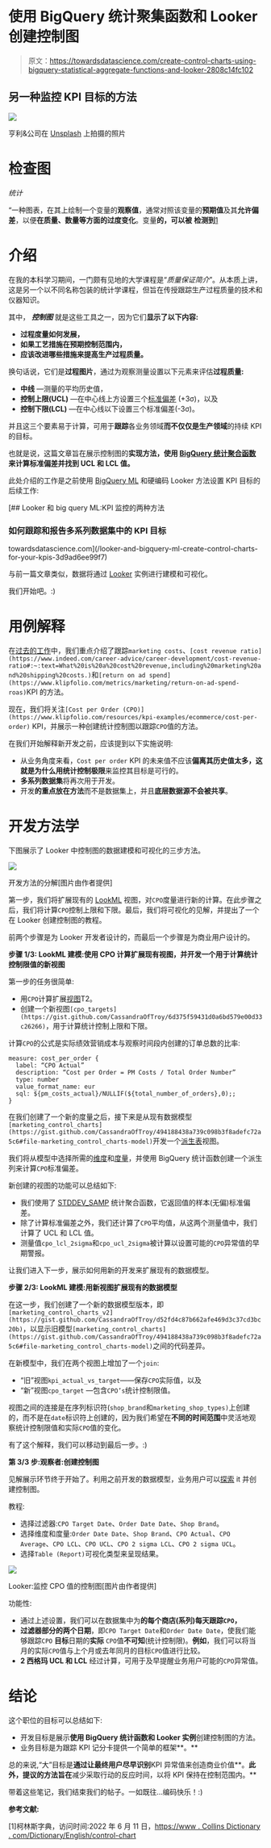 # 使用 BigQuery 统计聚集函数和 Looker 创建控制图

> 原文：<https://towardsdatascience.com/create-control-charts-using-bigquery-statistical-aggregate-functions-and-looker-2808c14fc102>

## 另一种监控 KPI 目标的方法

![](img/e1e079080d699ba1323d08f26d5f514d.png)

亨利&公司在 [Unsplash](https://unsplash.com?utm_source=medium&utm_medium=referral) 上拍摄的照片

# 检查图

*统计*

“一种图表，在其上绘制一个变量的**观察值**，通常对照该变量的**预期值**及其**允许偏差**，以便**在质量、数量等方面的过度变化**。变量**的，可以被** **检测到**[1](https://www.collinsdictionary.com/dictionary/english/control-chart)

# 介绍

在我的本科学习期间，一门颇有见地的大学课程是“*质量保证简介*”。从本质上讲，这是另一个以不同名称包装的统计学课程，但旨在传授跟踪生产过程质量的技术和仪器知识。

其中， ***控制图*** 就是这些工具之一，因为它们**显示了以下内容:**

*   **过程度量如何发展，**
*   **如果工艺措施在预期控制范围内，**
*   **应该改进哪些措施来提高生产过程质量。**

换句话说，它们是**过程图片**，通过为观察测量设置以下元素来评估**过程质量:**

*   **中线** —测量的平均历史值，
*   **控制上限(UCL)** —在中心线上方设置三个[标准偏差](https://en.wikipedia.org/wiki/Standard_deviation) (+3σ)，以及
*   **控制下限(LCL)** —在中心线以下设置三个标准偏差(-3σ)。

并且这三个要素易于计算，可用于**跟踪**各业务领域**而不仅仅是生产领域**的持续 KPI 的目标。

也就是说，这篇文章旨在展示控制图的**实现方法，使用 [BigQuery 统计聚合函数](https://cloud.google.com/bigquery/docs/reference/standard-sql/statistical_aggregate_functions#stddev)来计算标准偏差并找到 UCL 和 LCL 值。**

此处介绍的工作是之前使用 [BigQuery ML](https://cloud.google.com/bigquery-ml/docs) 和硬编码 Looker 方法设置 KPI 目标的后续工作:

[](/looker-and-bigquery-ml-create-control-charts-for-your-kpis-3d9ad6ee99f7) [## Looker 和 big query ML:KPI 监控的两种方法

### 如何跟踪和报告多系列数据集中的 KPI 目标

towardsdatascience.com](/looker-and-bigquery-ml-create-control-charts-for-your-kpis-3d9ad6ee99f7) 

与前一篇文章类似，数据将通过 [Looker](https://www.looker.com/) 实例进行建模和可视化。

我们开始吧。:)

# 用例解释

在[过去的工作](/looker-and-bigquery-ml-create-control-charts-for-your-kpis-3d9ad6ee99f7)中，我们重点介绍了跟踪`marketing costs`、`[cost revenue ratio](https://www.indeed.com/career-advice/career-development/cost-revenue-ratio#:~:text=What%20is%20a%20cost%20revenue,including%20marketing%20and%20shipping%20costs.)`和`[return on ad spend](https://www.klipfolio.com/metrics/marketing/return-on-ad-spend-roas)`KPI 的方法。

现在，我们将关注`[Cost per Order (CPO)](https://www.klipfolio.com/resources/kpi-examples/ecommerce/cost-per-order)` KPI，并展示一种创建统计控制图以跟踪`CPO`值的方法。

在我们开始解释新开发之前，应该提到以下实施说明:

*   从业务角度来看，`Cost per order` KPI 的未来值不应该**偏离其历史值太多，**这就是为什么**用统计控制极限**来监控其目标是可行的。
*   **多系列数据集**将再次用于开发。
*   开发**的重点放在方法**而不是数据集上，并且**底层数据源不会被共享**。

# 开发方法学

下图展示了 Looker 中控制图的数据建模和可视化的三步方法。

![](img/081d3d3d84ab391269f985fa6249f8c2.png)

开发方法的分解[图片由作者提供]

第一步，我们将扩展现有的 [LookML](https://docs.looker.com/data-modeling/learning-lookml/what-is-lookml#:~:text=LookML%20is%20a%20language%20for,queries%20against%20a%20particular%20database.) 视图，对`CPO`度量进行新的计算。在此步骤之后，我们将计算`CPO`控制上限和下限。最后，我们将可视化的见解，并提出了一个在 Looker 创建控制图的教程。

前两个步骤是为 Looker 开发者设计的，而最后一个步骤是为商业用户设计的。

**步骤 1/3: LookML 建模:使用 CPO 计算扩展现有视图，并开发一个用于计算统计控制限值的新视图**

第一步的任务很简单:

*   用`CPO`计算扩展[视图](https://docs.looker.com/reference/view-params/view)T2。
*   创建一个新视图`[cpo_targets](https://gist.github.com/CassandraOfTroy/6d375f59431d0a6bd579e00d33c26266)`，用于计算统计控制上限和下限。

计算`CPO`的公式是实际绩效营销成本与观察时间段内创建的订单总数的比率:

```
measure: cost_per_order { 
  label: “CPO Actual” 
  description: “Cost per Order = PM Costs / Total Order Number”                          
  type: number 
  value_format_name: eur
  sql: ${pm_costs_actual}/NULLIF(${total_number_of_orders},0);; 
}
```

在我们创建了一个新的度量之后，接下来是从现有数据模型`[marketing_control_charts](https://gist.github.com/CassandraOfTroy/494188438a739c098b3f8adefc72a5c6#file-marketing_control_charts-model)`开发一个[派生表](https://docs.looker.com/reference/view-params/derived_table)视图。

我们将从模型中选择所需的[维度](https://docs.looker.com/reference/field-params/dimension)和[度量](https://docs.looker.com/reference/field-params/measure)，并使用 BigQuery 统计函数创建一个派生列来计算`CPO`标准偏差。

新创建的视图的功能可以总结如下:

*   我们使用了 [STDDEV_SAMP](https://cloud.google.com/bigquery/docs/reference/standard-sql/statistical_aggregate_functions#stddev_samp) 统计聚合函数，它返回值的样本(无偏)标准偏差。
*   除了计算标准偏差之外，我们还计算了`CPO`平均值，从这两个测量值中，我们计算了 UCL 和 LCL 值。
*   测量值`cpo_lcl_2sigma`和`cpo_ucl_2sigma`被计算以设置可能的`CPO`异常值的早期警报。

让我们进入下一步，展示如何用新的开发来扩展现有的数据模型。

**步骤 2/3: LookML 建模:用新视图扩展现有的数据模型**

在这一步，我们创建了一个新的数据模型版本，即`[marketing_control_charts_v2](https://gist.github.com/CassandraOfTroy/d52fd4c87b662afe469d3c37cd3bc20b)`，以显示旧模型`[marketing_control_charts](https://gist.github.com/CassandraOfTroy/494188438a739c098b3f8adefc72a5c6#file-marketing_control_charts-model)`之间的代码差异。

在新模型中，我们在两个视图上增加了一个`join`:

*   “旧”视图`kpi_actual_vs_target`——保存`CPO`实际值，以及
*   “新”视图`cpo_target` —包含`CPO’s`统计控制限值。

视图之间的连接是在序列标识符(`shop_brand`和`marketing_shop_types)`上创建的，而不是在`date`标识符上创建的，因为我们希望在**不同的时间范围**中灵活地观察统计控制限值和实际`CPO`值的变化。

有了这个解释，我们可以移动到最后一步。:)

**第 3/3 步:观察者:创建控制图**

见解展示环节终于开始了。利用之前开发的数据模型，业务用户可以[探索](https://docs.looker.com/reference/explore-params/explore) it 并创建控制图。

教程:

*   选择过滤器:`CPO Target Date`、`Order Date Date`、`Shop Brand`。
*   选择维度和度量:`Order Date Date`、`Shop Brand`、`CPO Actual`、`CPO Average`、`CPO LCL`、`CPO UCL`、`CPO 2 sigma LCL`、`CPO 2 sigma UCL`。
*   选择`Table (Report)`可视化类型来呈现结果。

![](img/4aea27300708a13656c647f8c9bcffe0.png)

Looker:监控 CPO 值的控制图[图片由作者提供]

功能性:

*   通过上述设置，我们可以在数据集中为**的每个商店(系列)每天跟踪`CPO`，**
*   **过滤器部分的两个日期**，即`CPO Target Date`和`Order Date Date`，使我们能够跟踪`CPO` **目标**日期的**实际** `CPO`值**不可知**(统计控制限)。**例如**，我们可以将当月的实际`CPO`值与上个月或去年同月的目标`CPO`值进行比较。
*   **2 西格玛 UCL 和 LCL** 经过计算，可用于及早提醒业务用户可能的`CPO`异常值。

# 结论

这个职位的目标可以总结如下:

*   开发目标是展示**使用 BigQuery 统计函数和 Looker 实例**创建控制图的方法。
*   业务目标是为跟踪 KPI 记分卡提供一个简单的框架**。**

总的来说,“大”目标是**通过让最终用户尽早识别**KPI 异常值来创造商业价值**。**此外，提议的方法旨在**减少采取行动的反应时间，以将 KPI 保持在控制范围内。**

带着这些笔记，我们结束我们的帖子。一如既往…编码快乐！:)

**参考文献:**

[1]柯林斯字典，访问时间:2022 年 6 月 11 日，[https://www . Collins Dictionary . com/Dictionary/English/control-chart](https://www.collinsdictionary.com/dictionary/english/control-chart)